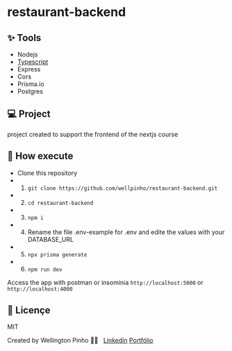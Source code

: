 # restaurant-backend

## ✨ Tools
- Nodejs
- [Typescript](https://www.typescriptlang.org/)
- Express
- Cors
- Prisma.io
- Postgres

## 💻 Project
project created to support the frontend of the nextjs course

## 🚀 How execute

- Clone this repository
- 1. `git clone https://github.com/wellpinho/restaurant-backend.git`
- 2. `cd restaurant-backend`
- 3. `npm i`
- 4. Rename the file .env-example for .env and edite the values with your DATABASE_URL
- 5. `npx prisma generate`
- 6. `npm run dev`

Access the app with postman or insominia `http://localhost:5000` or `http://localhost:4000`

## 📄 Licençe
MIT

Created by Wellington Pinho 👋🏻 &nbsp;
[Linkedin](https://www.linkedin.com/in/wellpinho/)
[Portfólio](https://wellpinho.com)
